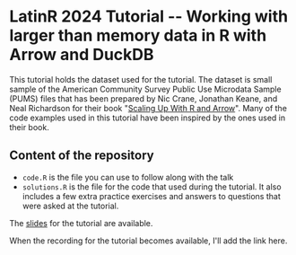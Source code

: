 # LatinR 2024 Tutorial --  Working with larger than memory data in R with Arrow and DuckDB

This tutorial holds the dataset used for the tutorial. The dataset is small
sample of the American Community Survey Public Use Microdata Sample (PUMS) files
that has been prepared by Nic Crane, Jonathan Keane, and Neal Richardson for
their book "[Scaling Up With R and Arrow](https://arrowrbook.com/)". Many of the
code examples used in this tutorial have been inspired by the ones used in their
book.

## Content of the repository

* `code.R` is the file you can use to follow along with the talk
* `solutions.R` is the file for the code that used during the tutorial. It also
  includes a few extra practice exercises and answers to questions that were
  asked at the tutorial.

The [slides](https://docs.google.com/presentation/d/e/2PACX-1vTLPVZWcJH-1e3KxMrIx14ab8KFTGL1pw2eQJDziEI3-8cyuvUxCkFFEXhJ9-YmnvbxTD4thiRt9QQF/pub?start=false&loop=false&delayms=10000) for the tutorial are available.

When the recording for the tutorial becomes available, I'll add the link here.

